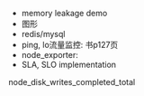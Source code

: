 

*  memory leakage demo
*  图形
*  redis/mysql
*  ping, lo流量监控: 书p127页
*  node_exporter: 
*  SLA, SLO implementation

node_disk_writes_completed_total
